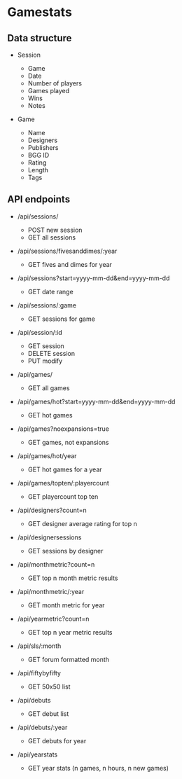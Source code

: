 # Gamestats

## Data structure

- Session
	- Game
	- Date
	- Number of players
	- Games played
	- Wins
	- Notes

- Game
	- Name
	- Designers
	- Publishers
	- BGG ID
	- Rating
	- Length
	- Tags

## API endpoints

- /api/sessions/
	- POST new session
	- GET all sessions

- /api/sessions/fivesanddimes/:year
	- GET fives and dimes for year

- /api/sessions?start=yyyy-mm-dd&end=yyyy-mm-dd
	- GET date range

- /api/sessions/:game
	- GET sessions for game

- /api/session/:id
	- GET session
	- DELETE session
	- PUT modify

- /api/games/
	- GET all games

- /api/games/hot?start=yyyy-mm-dd&end=yyyy-mm-dd
	- GET hot games

- /api/games?noexpansions=true
	- GET games, not expansions

- /api/games/hot/year
	- GET hot games for a year

- /api/games/topten/:playercount
	- GET playercount top ten

- /api/designers?count=n
	- GET designer average rating for top n

- /api/designersessions
	- GET sessions by designer

- /api/monthmetric?count=n
	- GET top n month metric results

- /api/monthmetric/:year
	- GET month metric for year

- /api/yearmetric?count=n
	- GET top n year metric results

- /api/sls/:month
	- GET forum formatted month

- /api/fiftybyfifty
	- GET 50x50 list

- /api/debuts
	- GET debut list

- /api/debuts/:year
	- GET debuts for year

- /api/yearstats
	- GET year stats (n games, n hours, n new games)